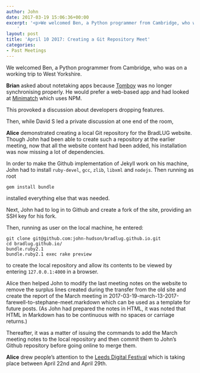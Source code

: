 ```yaml
---
author: John
date: 2017-03-19 15:06:36+00:00
excerpt: '<p>We welcomed Ben, a Python programmer from Cambridge, who was on a working trip to West Yorkshire.</p><p><strong>Brian</strong> asked about notetaking apps because <a href="https://wiki.gnome.org/Apps/Tomboy" type="text/html">Tomboy</a> was no longer synchronising properly. He would prefer a web-based app and had looked at <a href="https://github.com/isaacs/minimatch" type="text/html">Minimatch</a> which uses NPM.</p><p>This provoked a discussion about developers dropping features.</p><p>Then, while David S led a private discussion at one end of the room,</p>
	'
layout: post
title: 'April 10 2017: Creating a Git Repository Meet'
categories:
- Past Meetings
---
```


<p>We welcomed Ben, a Python programmer from Cambridge, who was on a working trip to West Yorkshire.</p><p><strong>Brian</strong> asked about notetaking apps because <a href="https://wiki.gnome.org/Apps/Tomboy" type="text/html">Tomboy</a> was no longer synchronising properly. He would prefer a web-based app and had looked at <a href="https://github.com/isaacs/minimatch" type="text/html">Minimatch</a> which uses NPM.</p><p>This provoked a discussion about developers dropping features.</p><p>Then, while David S led a private discussion at one end of the room,</p><p><strong>Alice</strong> demonstrated creating a local Git repository for the BradLUG website. Though John had been able to create such a repository at the earlier meeting, now that all the website content had been added, his installation was now missing a lot of dependencies.</p><p>In order to make the Github implementation of Jekyll work on his machine, John had to install <code>ruby-devel</code>, <code>gcc</code>, <code>zlib</code>, <code>libxml</code> and <code>nodejs</code>. Then running as root</p><p><code>gem install bundle</code></p><p>installed everything else that was needed.</p><p>Next, John had to log in to Github and create a fork of the site, providing an SSH key for his fork.</p><p>Then, running as user on the local machine, he entered:</p><p><code>git clone git@github.com:john-hudson/bradlug.github.io.git<br>cd bradlug.github.io/<br>bundle.ruby2.1<br>bundle.ruby2.1 exec rake preview</code><p><p>to create the local repository and allow its contents to be viewed by entering <code>127.0.0.1:4000</code> in a browser.</p><p>Alice then helped John to modify the last meeting notes on the website to remove the surplus lines created during the transfer from the old site and create the report of the March meeting in 2017-03-19-march-13-2017-farewell-to-stephane-meet.markdown which can be used as a template for future posts. (As John had prepared the notes in HTML, it was noted that HTML in Markdown has to be continuous with no spaces or carriage returns.)</p><p>Thereafter, it was a matter of issuing the commands to add the March meeting notes to the local repository and then commit them to John’s Github repository before going online to merge them.</p><p><strong>Alice</strong> drew people’s attention to the <a href="http://leedsdigitalfestival.org/" type="text/html">Leeds Digital Festival</a> which is taking place between <time datetime="2017-04-22">April 22nd</time> and <time datetime="2017-04-29">April 29th</time>.</p>
